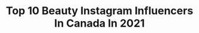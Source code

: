 ---
title: Top 10 Beauty Instagram Influencers In Canada In 2021
description: >-
  Find top beauty Instagram influencers in Canada in 2021. Most popular hashtags: #makeup #fashion #mua.
platform: Instagram
hits: 1680
text_top: See the best Instagram accounts on inBeat.
text_bottom: Our database holds 1680 Instagram influencers like this in Canada for you to connect with.
profiles:
  - username: "sofsenisi"
    fullname: >-
      Sof senisi👑💖✨
    bio: >-
      📚UofGH | Business ✨Affordable Fashion + Beauty + Lifestyle 💌Collab Inquiries: sofiasenisi@gmail.com 📍Canada ￼⬇️Join FB Group #StuntinWithSof
    location: "Canada"
    followers: 5984
    engagement: 1955
    commentsToLikes: 0.268103
    id: ckap0fxu8q3qd0i781qxasrxq
    verified: false
    hashtags: "#urbanplanet, #makeup, #glammakeup, #loungeunderwear"
  - username: "nouhaila_ytb"
    fullname: >-
      Nouhaïla 💕
    bio: >-
      Founder & ceo @noha_cosmetics ✨ Content creator & beauty expert 🌸 My Youtube Channel (400k of beauties) 📽
    location: "Canada"
    followers: 327958
    engagement: 993
    commentsToLikes: 0.030531
    id: ck6uc606cdq5f0j712nt83wz7
    verified: false
    hashtags: ""
  - username: "harleens3khon"
    fullname: >-
      Harleen Sekhon
    bio: >-
      Toronto | @artbyharleensekhon Beauty • Fashion • Art Collab/PR 📧 harleensekhonofficial@gmail.com
    location: "Canada"
    followers: 2652
    engagement: 2026
    commentsToLikes: 0.135663
    id: ckf5o291c0m3d0j232y4q9oxq
    verified: false
    hashtags: "#revolveme, #outfitideas, #fashionblogger, #mirrorselfie"
  - username: "kgmtl"
    fullname: >-
      Katherine Garbarino
    bio: >-
      Founder @girlslivingwell ✨ 👩🏽‍🤝‍👩🏻 Your virtual BFF 🍋 Health & Wellness 💅🏽 Beauty & Skincare 🎞 Daily Tips & Tricks 💌 emma@kg-mtl.com
    location: "Canada"
    followers: 72129
    engagement: 520
    commentsToLikes: 0.124757
    id: ck55ke17yz3wj0i11cnnamu23
    verified: false
    hashtags: "#crueltyfree, #sustainablefashion, #kgmtlxardene, #glossup"
  - username: "rachelsavaunnah"
    fullname: >-
      RAE SAVAUNNAH • T.O BLOGGER
    bio: >-
      Lifestyle • Beauty • Fashion 📍🇨🇦 Let’s Collab👉🏿 💌 savaunnah.rachel@gmail.com @hautelash.xyz • ✝️🛍💄👶🏻 #beauty #fashion #lifestyle #boymom ⇣✨👇🏿👀👇🏿✨⇣
    location: "Canada"
    followers: 6256
    engagement: 1151
    commentsToLikes: 0.574121
    id: ck5zz5d5vb4450i140detajo0
    verified: false
    hashtags: "#prettylittlething, #faith, #plt, #pltstyle"
  - username: "mimis_signature"
    fullname: >-
      Mimi’s Signature | Makeup
    bio: >-
      Beauty Content Creator 🇨🇦/🇫🇷 90k Youtube Découvre le nouveau site Marcelle cosmetis👇🏼 #makeup #beauty #youtube 💌 mimisbusinessdev@gmail.com
    location: "Canada"
    followers: 25821
    engagement: 549
    commentsToLikes: 0.062869
    id: ck5zp2vtorvsy0i14c63wht3o
    verified: false
    hashtags: "#makeup, #mindfulness, #travelphotography, #voyage"
  - username: "cherieleexo"
    fullname: >-
      Chérie | Vancouver | NYC | LA
    bio: >-
      📍currently in: Vancouver, BC Beauty in simplicity ♡ - donut fanatic - 📩 Say hello ♥ Cheriewslee98@gmail.com
    location: "Canada"
    followers: 21038
    engagement: 588
    commentsToLikes: 0.100670
    id: ck14gyvqv7pbf0i19rih1bdkc
    verified: false
    hashtags: "#vancouver, #explorecanada, #vancouvertrails, #foryou"
  - username: "samhz"
    fullname: >-
      SAM HOSHIZAKI
    bio: >-
      ☀️Model by day, ER Nurse By Night🌙 Fashion Beauty Lifestyle @samhzdesigns 🐯 Youtube: SAMHZ 💌Email or DM to COLLAB ⬇️Click to shop my clothing line⬇️
    location: "Canada"
    followers: 17015
    engagement: 1728
    commentsToLikes: 0.040606
    id: ck5q1x1uld76n0i11nycgzmfr
    verified: false
    hashtags: "#pixiepartner, #mypixiemood, #giveaway"
  - username: "thestylishwordsmith"
    fullname: >-
      𝐝𝐞𝐛𝐛𝐢𝐞 𝐩𝐨𝐡
    bio: >-
      〰 𝕒 𝕝𝕠𝕧𝕖𝕣 𝕠𝕗 𝕨𝕠𝕣𝕕𝕤 + 𝕤𝕥𝕪𝕝𝕖 conscious fashion ➕ beauty ➕ travel ✞ follower 💌: thestylishwordsmith@gmail.com ✨ @olay_canada partner✖️#faceanything
    location: "Canada"
    followers: 18950
    engagement: 1003
    commentsToLikes: 0.541592
    id: ck14itmkxh4140i19bnzl0j3q
    verified: false
    hashtags: "#dailyhivestyle, #reweardontcare, #vancouverblogger, #hemlockandoak"
  - username: "rebeccarkassab"
    fullname: >-
      Rebecca R. Kassab
    bio: >-
      Seek your inner peace🕊 † لتكن مشيئتك ✨𝐸𝓍𝓉𝑒𝓇𝒾𝑜𝓇 𝒢𝓁𝒶𝓂✨ ▫️Masters in Telecom Engineering ▫️Political science ▫️Fx Trading #Fashion#Beauty#LifeStyle
    location: "Canada"
    followers: 74065
    engagement: 388
    commentsToLikes: 0.049541
    id: ck5cfoqmmncwz0i11vy9hgawb
    verified: false
    hashtags: "#family, #fiance, #italian, #closeup"
---